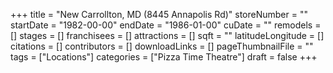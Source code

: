+++
title = "New Carrollton, MD (8445 Annapolis Rd)"
storeNumber = ""
startDate = "1982-00-00"
endDate = "1986-01-00"
cuDate = ""
remodels = []
stages = []
franchisees = []
attractions = []
sqft = ""
latitudeLongitude = []
citations = []
contributors = []
downloadLinks = []
pageThumbnailFile = ""
tags = ["Locations"]
categories = ["Pizza Time Theatre"]
draft = false
+++

